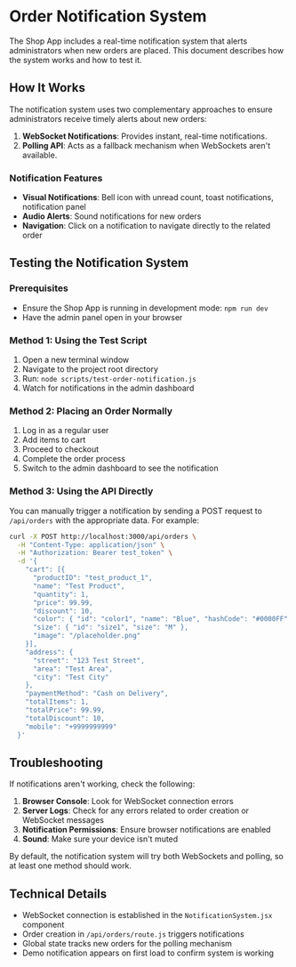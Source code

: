 # Order Notification System

The Shop App includes a real-time notification system that alerts administrators when new orders are placed. This document describes how the system works and how to test it.

## How It Works

The notification system uses two complementary approaches to ensure administrators receive timely alerts about new orders:

1. **WebSocket Notifications**: Provides instant, real-time notifications.
2. **Polling API**: Acts as a fallback mechanism when WebSockets aren't available.

### Notification Features

- **Visual Notifications**: Bell icon with unread count, toast notifications, notification panel
- **Audio Alerts**: Sound notifications for new orders
- **Navigation**: Click on a notification to navigate directly to the related order

## Testing the Notification System

### Prerequisites

- Ensure the Shop App is running in development mode: `npm run dev`
- Have the admin panel open in your browser

### Method 1: Using the Test Script

1. Open a new terminal window
2. Navigate to the project root directory
3. Run: `node scripts/test-order-notification.js`
4. Watch for notifications in the admin dashboard

### Method 2: Placing an Order Normally

1. Log in as a regular user
2. Add items to cart
3. Proceed to checkout
4. Complete the order process
5. Switch to the admin dashboard to see the notification

### Method 3: Using the API Directly

You can manually trigger a notification by sending a POST request to `/api/orders` with the appropriate data. For example:

```bash
curl -X POST http://localhost:3000/api/orders \
  -H "Content-Type: application/json" \
  -H "Authorization: Bearer test_token" \
  -d '{
    "cart": [{
      "productID": "test_product_1",
      "name": "Test Product",
      "quantity": 1,
      "price": 99.99,
      "discount": 10,
      "color": { "id": "color1", "name": "Blue", "hashCode": "#0000FF" },
      "size": { "id": "size1", "size": "M" },
      "image": "/placeholder.png"
    }],
    "address": {
      "street": "123 Test Street",
      "area": "Test Area",
      "city": "Test City"
    },
    "paymentMethod": "Cash on Delivery",
    "totalItems": 1,
    "totalPrice": 99.99,
    "totalDiscount": 10,
    "mobile": "+9999999999"
  }'
```

## Troubleshooting

If notifications aren't working, check the following:

1. **Browser Console**: Look for WebSocket connection errors
2. **Server Logs**: Check for any errors related to order creation or WebSocket messages
3. **Notification Permissions**: Ensure browser notifications are enabled
4. **Sound**: Make sure your device isn't muted

By default, the notification system will try both WebSockets and polling, so at least one method should work.

## Technical Details

- WebSocket connection is established in the `NotificationSystem.jsx` component
- Order creation in `/api/orders/route.js` triggers notifications
- Global state tracks new orders for the polling mechanism
- Demo notification appears on first load to confirm system is working 